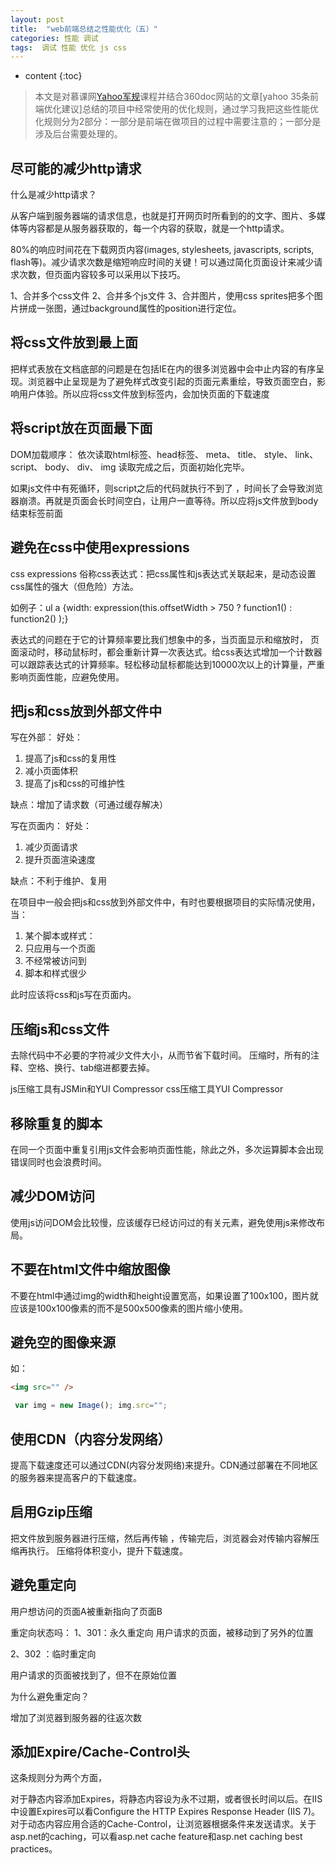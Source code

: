 ```yaml
---
layout: post
title:  "web前端总结之性能优化（五）"
categories: 性能 调试
tags:  调试 性能 优化 js css 
---
```


* content
{:toc}


>本文是对慕课网[Yahoo军规](http://www.imooc.com/learn/50)课程并结合360doc网站的文章[yahoo
 35条前端优化建议]总结的项目中经常使用的优化规则，通过学习我把这些性能优化规则分为2部分：一部分是前端在做项目的过程中需要注意的；一部分是涉及后台需要处理的。




## 尽可能的减少http请求

什么是减少http请求？

从客户端到服务器端的请求信息，也就是打开网页时所看到的的文字、图片、多媒体等内容都是从服务器获取的，每一个内容的获取，就是一个http请求。

80%的响应时间花在下载网页内容(images, stylesheets, javascripts, scripts, flash等)。减少请求次数是缩短响应时间的关键！可以通过简化页面设计来减少请求次数，但页面内容较多可以采用以下技巧。

1、合并多个css文件
2、合并多个js文件
3、合并图片，使用css sprites把多个图片拼成一张图，通过background属性的position进行定位。


## 将css文件放到最上面


把样式表放在文档底部的问题是在包括IE在内的很多浏览器中会中止内容的有序呈现。浏览器中止呈现是为了避免样式改变引起的页面元素重绘，导致页面空白，影响用户体验。所以应将css文件放到<head>标签内，会加快页面的下载速度


## 将script放在页面最下面

DOM加载顺序： 依次读取html标签、head标签、 meta、 title、  style、 link、 script、  body、 div、 img 
读取完成之后，页面初始化完毕。 

如果js文件中有死循环，则script之后的代码就执行不到了 ，时间长了会导致浏览器崩溃。再就是页面会长时间空白，让用户一直等待。所以应将js文件放到body结束标签前面

## 避免在css中使用expressions

css expressions 俗称css表达式：把css属性和js表达式关联起来，是动态设置css属性的强大（但危险）方法。

如例子：ul a {width: expression(this.offsetWidth > 750 ? function1() : function2() );} 

表达式的问题在于它的计算频率要比我们想象中的多，当页面显示和缩放时， 页面滚动时，移动鼠标时，都会重新计算一次表达式。给css表达式增加一个计数器可以跟踪表达式的计算频率。轻松移动鼠标都能达到10000次以上的计算量，严重影响页面性能，应避免使用。

## 把js和css放到外部文件中

写在外部：
好处：
1. 提高了js和css的复用性
2. 减小页面体积
3. 提高了js和css的可维护性

缺点：增加了请求数（可通过缓存解决）

写在页面内：
好处：
1. 减少页面请求
2. 提升页面渲染速度

缺点：不利于维护、复用

在项目中一般会把js和css放到外部文件中，有时也要根据项目的实际情况使用，当：
1. 某个脚本或样式：
2. 只应用与一个页面
3. 不经常被访问到
4. 脚本和样式很少

此时应该将css和js写在页面内。

## 压缩js和css文件

去除代码中不必要的字符减少文件大小，从而节省下载时间。 压缩时，所有的注释、空格、换行、tab缩进都要去掉。

js压缩工具有JSMin和YUI Compressor
css压缩工具YUI Compressor 

## 移除重复的脚本

在同一个页面中重复引用js文件会影响页面性能，除此之外，多次运算脚本会出现错误同时也会浪费时间。

## 减少DOM访问

使用js访问DOM会比较慢，应该缓存已经访问过的有关元素，避免使用js来修改布局。


## 不要在html文件中缩放图像

不要在html中通过img的width和height设置宽高，如果设置了100x100，图片就应该是100x100像素的而不是500x500像素的图片缩小使用。

## 避免空的图像来源

如： 

```html
<img src="" />
```

```js
 var img = new Image(); img.src="";
```


## 使用CDN（内容分发网络）

提高下载速度还可以通过CDN(内容分发网络)来提升。CDN通过部署在不同地区的服务器来提高客户的下载速度。

## 启用Gzip压缩

把文件放到服务器进行压缩，然后再传输
，传输完后，浏览器会对传输内容解压缩再执行。
压缩将体积变小，提升下载速度。

## 避免重定向

用户想访问的页面A被重新指向了页面B

重定向状态吗：
1、301：永久重定向 
用户请求的页面，被移动到了另外的位置

2、302 ：临时重定向

用户请求的页面被找到了，但不在原始位置

为什么避免重定向？

增加了浏览器到服务器的往返次数

## 添加Expire/Cache-Control头

这条规则分为两个方面，

对于静态内容添加Expires，将静态内容设为永不过期，或者很长时间以后。在IIS中设置Expires可以看Configure the HTTP Expires Response Header (IIS 7)。
对于动态内容应用合适的Cache-Control，让浏览器根据条件来发送请求。关于asp.net的caching，可以看asp.net cache feature和asp.net caching best practices。




